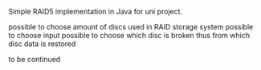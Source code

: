 Simple RAID5 implementation in Java for uni project.

possible to choose amount of discs used in RAID storage system
possible to choose input 
possible to choose which disc is broken thus from which disc data is restored

to be continued
